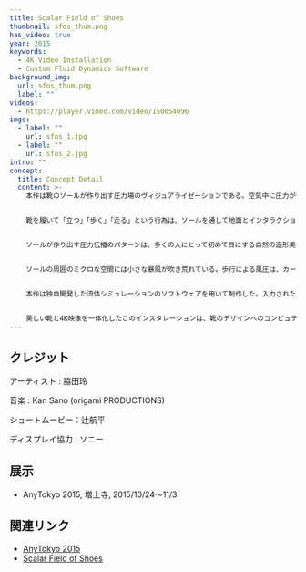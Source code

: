 ```yaml
---
title: Scalar Field of Shoes
thumbnail: sfos_thum.png
has_video: true
year: 2015
keywords:
  - 4K Video Installation
  - Custom Fluid Dynamics Software
background_img:
  url: sfos_thum.png
  label: ""
videos:
  - https://player.vimeo.com/video/150054096
imgs:
  - label: ""
    url: sfos_1.jpg
  - label: ""
    url: sfos_2.jpg
intro: ""
concept:
  title: Concept Detail
  content: >-
    本作は靴のソールが作り出す圧力場のヴィジュアライゼーションである。空気中に圧力が伝播していく様子を4K映像として可視化した。


    靴を履いて「立つ」「歩く」「走る」という行為は、ソールを通して地面とインタラクションすることであり、我々の身体はそこから多様な情報を取得し続けている。同時に、その一歩一歩は、肉眼では見ることのできない圧力場を床面に生成し、周囲に確実に影響を与え続けている。その意味で、ソールのパターンや構造は靴のデザインの本質である訳だが、ソールそのものが注目されることはあまりない。鑑賞者は、圧力場の映像に身を任せる内に、靴は単に歩行を支援する装置ではなく、自身の存在やアイデンティティを目に見えない穏やかなプレッシャーとして周囲に伝えるメディアでもあることに気がつく。シミュレーションを通して靴という存在を捉え直すこと。靴のデザイン、そして歩くという行為に新しい眼差しを提供したい。


    ソールが作り出す圧力伝播のパターンは、多くの人にとって初めて目にする自然の造形美であり、我々の足元に「見えない絶景」が生成されていることに気がつく。人と靴、両者の存在により生成される美の奇跡。植物が生き生きと繁茂する様にも見え、生物が伸び伸びと成長していく様にも見える。ここで可視化されているのは、機械的な反復が生み出す人工的なパターンではなく、クラーゲスが言うところの、自己を再帰的に更新していく中で生まれる有機的なリズムである。世界中の人々が、今この瞬間、美しい模様を描きながらこの地球上を歩いているという事実に思いを馳せてほしい。


    ソールの周囲のミクロな空間には小さな暴風が吹き荒れている。歩行による風圧は、カーペットのダニを吹き飛ばし、アスファルトの蟻をその場に踏みとどまらせる。マクロなスケールに変換すれば、（あまり良い比喩ではないかもしれないが）ビルの倒壊や紛争地域の空爆が作り出す風圧が人間を吹き飛ばしてしまう現象にも似ている。ヴィジュアライゼーションとシミュレーションを通して、我々はミクロとマクロをつなぐレンジの広い知覚能力を獲得できるかもしれない。


    本作は独自開発した流体シミュレーションのソフトウェアを用いて制作した。入力されたソールの形状データをもとに、GPGPUを用いた高速な演算により周囲の圧力場が計算されている。色彩の濃淡は圧力の高低に応じて決定され、ある閾値を超えた場合には別の色へと変化する。圧力が作り出す形状とその成長パターンは、アーティストの手により恣意的に作られたものではなく、純粋な流体力学の計算結果から得られた造形である。一般にハイテクノロジーは人間性とかけ離れたところにあると考えられがちだが、技術が高度化すればするほど、アウトプットはより自然に感じられるものになるのだ。


    美しい靴と4K映像を一体化したこのインスタレーションは、靴のデザインへのコンピュテーションによる再解釈を促し、見えない世界へのリアリティを拡張する。数値流体力学というハイテクノロジーをデザインを解釈する言語として位置づけることで、芸術と科学の新しい関係が生まれる。
---
```


## クレジット

アーティスト : 脇田玲

音楽 : Kan Sano (origami PRODUCTIONS)

ショートムービー：辻航平

ディスプレイ協力 : ソニー

## 展示

- AnyTokyo 2015, 増上寺, 2015/10/24〜11/3.

## 関連リンク

- [AnyTokyo 2015](http://anytokyo.com/)
- [Scalar Field of Shoes](https://vimeo.com/150054096)
